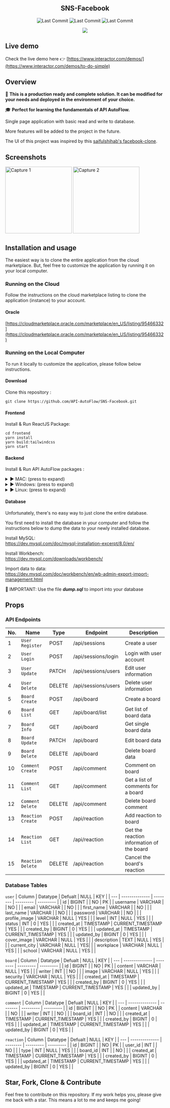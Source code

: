 <!-- <h1 align="center">
<img
		width="250"
		alt="To Do Application - Simple"
		src="https://github.com/API-AutoFlow/To-Do-Basic/blob/master/preview/logo.gif">
</h1> -->
<h2 align="center">
  SNS-Facebook
</h2>


<!-- https://github.com/Ileriayo/markdown-badges -->
<!-- use https://shields.io/ to create the image -->
<p align="center">

<img alt="Last Commit" src="https://img.shields.io/badge/react-v17.0.37-%2320232a.svg?style=for-the-badge&logo=react&logoColor=%2361DAFB">
<img alt="Last Commit" src="https://img.shields.io/badge/API%20AutoFlow-v2.2.6-2cb706.svg?style=for-the-badge">
<img alt="Last Commit" src="https://img.shields.io/badge/mysql-v8.0.29-%2300f.svg?style=for-the-badge&logo=mysql&logoColor=white">

</p>

<p align="center">
	<img src="https://github.com/API-AutoFlow/To-Do-Basic/blob/master/preview/preview.gif">
</p>

## Live demo

Check the live demo here 👉️ [https://www.interactor.com/demos/](https://www.interactor.com/demos/to-do-simple)

## Overview
🚀 **This is a production ready and complete solution.  It can be modified for your needs and deployed in the environment of your choice.** 

🎓 **Perfect for learning the fundamentals of API AutoFlow.** 

Single page application with basic read and write to database.

More features will be added to the project in the future.

The UI of this project was inspired by this [saifulshihab's facebook-clone](https://github.com/saifulshihab/facebook-clone).


## Screenshots

<img
		width="210"
		alt="Capture 1"
		src="https://github.com/haootk7293/facebook-app/preview/capture-1.png">
<img
		width="210"
		alt="Capture 2"
		src="https://github.com/haootk7293/facebook-app/preview/capture-2.png">


## Installation and usage

The easiest way is to clone the entire application from the cloud marketplace. But, feel free to customize the application by running it on your local computer.


<!-- Authors and contributors. Once you complete the application, please contact us. We will help upload the solution in our cloud. -->


### Running on the Cloud
Follow the instructions on the cloud marketplace listing to clone the application (instance) to your account.


<!-- #### Amazon AWS
Not yet listed

#### Google cloud
Not yet listed-->

#### Oracle
[https://cloudmarketplace.oracle.com/marketplace/en_US/listing/95466332](https://cloudmarketplace.oracle.com/marketplace/en_US/listing/95466332)

<!-- #### Docker
Not yet listed 

#### Kubernetes
Not yet listed -->


### Running on the Local Computer
To run it locally to customize the application, please follow below instructions.

#### Download 
Clone this repository :

```
git clone https://github.com/API-AutoFlow/SNS-Facebook.git

```

#### Frontend
Install & Run ReactJS Package:

```
cd frontend
yarn install   
yarn build:tailwindcss
yarn start 
```

#### Backend
Install & Run API AutoFlow packages :

<details>
  <summary>► MAC: (press to expand)</summary>
  
  ```
  cd backend/macos/api_interactor/bin
  ./api_interactor start 
  ```
  
  Open up the browser and go to below URL
  
  ```
  http://localhost:4000
  ```
  
  🚨 IMPORTANT: Run the servers by pressing the ▶️ button
  
  Reference:
  http://www.interactor.com/product/autoflow/installation/macos
</details>

<details>
  <summary>► Windows: (press to expand)</summary>
  
  🚨 IMPORTANT: Open the terminal (cmd) using **Run as Administrator**
  ```
  cd /backend/windows/api_interactor/bin
  ./api_interactor install 
  ./api_interactor start 
  ```
 
  Open up the browser and go to below URL
  
  ```
  http://localhost:4000
  ```
  
  🚨 IMPORTANT 🚨 Run the servers by pressing the ▶️ button
	
	
  Reference:
  http://www.interactor.com/product/autoflow/installation/windows
  
</details>



<details>
  <summary>► Linux: (press to expand)</summary>
  
  Step 1: Download the linux version
  www.interactor.com/product/autoflow/download
  
  Step 2: Open the terminal after downloading the software and Untar the file. For example: 
  
  ```
  tar -xzf autoflow_ubuntu20.tar
  ```

  Step 3: Run API AutoFlow command
  
  
  ```
  cd home/api_interactor/bin
  ./api_interactor start 
  ```
  
  Step 4: Open up the browser and go to below URL
  
  ```
  http://localhost:4000
  ```
  
  Step 4: Run the servers by pressing the ▶️ button
  
  Reference:
  http://www.interactor.com/product/autoflow/installation/linux
</details>

#### Database
Unfortunately, there's no easy way to just clone the entire database. 

You first need to install the database in your computer and follow the instructions below to dump the data to your newly installed database.


Install MySQL:<br/>
https://dev.mysql.com/doc/mysql-installation-excerpt/8.0/en/

Install Workbench:<br/>
https://dev.mysql.com/downloads/workbench/

Import data to data:<br/>
https://dev.mysql.com/doc/workbench/en/wb-admin-export-import-management.html


🚨 IMPORTANT: Use the file **_dump.sql_** to import into your database


## Props

### API Endpoints

| No. | Name           | Type     | Endpoint  | Description|
| --- | -------------- | -------- | --------- | ---------- |
| 1 | `User Register`       | POST     | /api/sessions         | Create a user |
| 2 | `User Login`         | POST      | /api/sessions/login         | Login with user account |
| 3 | `User Update`       | PATCH    | /api/sessions/users         | Edit user information|
| 4 | `User Delete`       | DELETE   | /api/sessions/users         | Delete user information |
| 5 | `Board Create`       | POST     | /api/board         | Create a board |
| 6 | `Board List`         | GET      | /api/board/list         | Get list of board data |
| 7 | `Board Info`         | GET      | /api/board         | Get single board data |
| 8 | `Board Update`       | PATCH    | /api/board         | Edit board data |
| 9 | `Board Delete`       | DELETE   | /api/board         | Delete board data |
| 10 | `Comment Create`       | POST     | /api/comment         | Comment on board |
| 11 | `Comment List`         | GET      | /api/comment         | Get a list of comments for a board |
| 12 | `Comment Delete`         | DELETE      | /api/comment         | Delete board comment |
| 13 | `Reaction Create`       | POST     | /api/reaction         | Add reaction to board |
| 14 | `Reaction List`         | GET      | /api/reaction         | Get the reaction information of the board |
| 15 | `Reaction Delete`         | DELETE      | /api/reaction         | Cancel the board's reaction |

### Database Tables

`user`
| Column | Datatype | Defualt | NULL | KEY |
| --- | -------------- | -------- | --------- | --------- |
| id | BIGINT |   | NO | PK |
| username | VARCHAR |   | NO | |
| email | VARCHAR |   | NO | |
| first_name | VARCHAR |   | NO | |
| last_name | VARCHAR |   | NO | |
| password | VARCHAR |   | NO | |
| profile_image | VARCHAR | NULL | YES | |
| level | INT | NULL | YES | |
| status | INT | 0 | YES | |
| created_at | TIMESTAMP | CURRENT_TIMESTAMP | YES | |
| created_by | BIGINT | 0 | YES | |
| updated_at | TIMESTAMP | CURRENT_TIMESTAMP | YES | |
| updated_by | BIGINT | 0 | YES | |
| cover_image | VARCHAR | NULL | YES | |
| description | TEXT | NULL | YES | |
| current_city | VARCHAR | NULL |  YES| |
| workplace | VARCHAR | NULL | YES | |
| school | VARCHAR | NULL | YES | |

`board`
| Column | Datatype | Defualt | NULL | KEY |
| --- | -------------- | -------- | --------- | --------- |
| id | BIGINT |   | NO | PK |
| content | VARCHAR | NULL | YES | |
| writer | INT |  | NO | |
| image | VARCHAR | NULL | YES | |
| security | VARCHAR | NULL | YES | |
| created_at | TIMESTAMP | CURRENT_TIMESTAMP | YES | |
| created_by | BIGINT | 0 | YES | |
| updated_at | TIMESTAMP | CURRENT_TIMESTAMP | YES | |
| updated_by | BIGINT | 0 | YES | |

`comment`
| Column | Datatype | Defualt | NULL | KEY |
| --- | -------------- | -------- | --------- | --------- |
| id | BIGINT |   | NO | PK |
| content | VARCHAR |  | NO | |
| writer | INT |  | NO | |
| board_id | INT |  | NO | |
| created_at | TIMESTAMP | CURRENT_TIMESTAMP | YES | |
| created_by | BIGINT | 0 | YES | |
| updated_at | TIMESTAMP | CURRENT_TIMESTAMP | YES | |
| updated_by | BIGINT | 0 | YES | |

`reaction`
| Column | Datatype | Defualt | NULL | KEY |
| --- | -------------- | -------- | --------- | --------- |
| id | BIGINT |   | NO | PK |
| user_id | INT |  | NO | |
| type | INT | NULL | YES | |
| board_id | INT |  | NO | |
| created_at | TIMESTAMP | CURRENT_TIMESTAMP | YES | |
| created_by | BIGINT | 0 | YES | |
| updated_at | TIMESTAMP | CURRENT_TIMESTAMP | YES | |
| updated_by | BIGINT | 0 | YES | |


## Star, Fork, Clone & Contribute

Feel free to contribute on this repository. If my work helps you, please give me back with a star. This means a lot to me and keeps me going!


<!-- ## Contributors
 -->


<!-- ALL-CONTRIBUTORS-LIST:END -->
